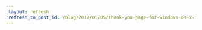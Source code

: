 ```yaml
---
:layout: refresh
:refresh_to_post_id: /blog/2012/01/05/thank-you-page-for-windows-os-x-installers
---
```


